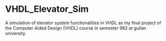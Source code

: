 # VHDL_Elevator_Sim
A simulation of elevator system functionalities in VHDL as my final project of the Computer Aided Design (VHDL) course in semester 982 at guilan university. 
